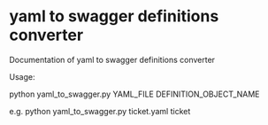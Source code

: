 # yaml to swagger definitions converter
Documentation of yaml to swagger definitions converter

Usage:

python yaml_to_swagger.py YAML_FILE DEFINITION_OBJECT_NAME

e.g. python yaml_to_swagger.py ticket.yaml ticket
